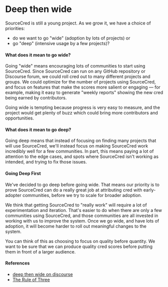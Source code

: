 # Deep then wide

SourceCred is still a young project. As we grow it, we have a choice of priorities:

 - do we want to go "wide" (adoption by lots of projects) or
 - go "deep" (intensive usage by a few projects)?

#### What does it mean to go wide?

Going "wide" means encouraging lots of communities to start using SourceCred.
Since SourceCred can run on any GitHub repository or Discourse forum, we could
roll cred out to many different projects and groups. We could optimize for the
number of projects using SourceCred, and focus on features that make the scores
more salient or engaging — for example, making it easy to generate "weekly
reports" showing the new cred being earned by contributors.

Going wide is tempting because progress is very easy to measure, and the project
would get plenty of buzz which could bring more contributors and opportunities.

#### What does it mean to go deep?

Going deep means that instead of focusing on finding many projects that will
use SourceCred, we'll instead focus on making SourceCred work incredibly well
for a few communities. In part, this means paying a lot of attention to the edge
cases, and spots where SourceCred isn't working as intended, and trying to fix
those issues.

#### Going Deep First

We've decided to go deep before going wide. That means our priority is to prove
SourceCred can do a really great job at attributing cred with early-adopter
communities, before we try to scale for broader adoption.

We think that getting SourceCred to "really work" will require a lot of
experimentation and iteration. That's easier to do when there are only a few
communities using SourceCred, and those communities are all invested in working
with us to improve the system. Once we go wide, and have lots of adoption, it
will become harder to roll out meaningful changes to the system.

You can think of this as choosing to focus on quality before quantity. We want
to be sure that we can produce quality cred scores before putting them in front
of a larger audience.

#### References

 - [deep then wide on discourse](https://discourse.sourcecred.io/t/deep-then-wide/102)
 - [The Rule of Three](https://blog.codinghorror.com/rule-of-three/)
